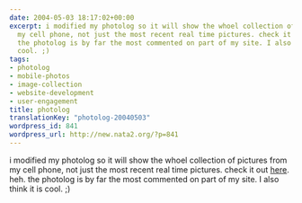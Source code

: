 ```yaml
---
date: 2004-05-03 18:17:02+00:00
excerpt: i modified my photolog so it will show the whoel collection of pictures from
  my cell phone, not just the most recent real time pictures. check it out here. heh.
  the photolog is by far the most commented on part of my site. I also think it is
  cool. ;)
tags:
- photolog
- mobile-photos
- image-collection
- website-development
- user-engagement
title: photolog
translationKey: "photolog-20040503"
wordpress_id: 841
wordpress_url: http://new.nata2.org/?p=841
---
```


i modified my photolog so it will show the whoel collection of pictures from my cell phone, not just the most recent real time pictures. check it out <a href="photolog.php?expand=1">here</a>. heh. the photolog is by far the most commented on part of my site. I also think it is cool. ;)